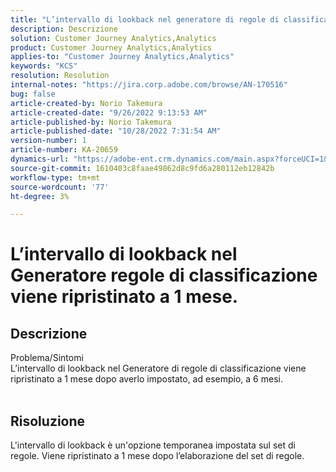 ```yaml
---
title: "L’intervallo di lookback nel generatore di regole di classificazione viene ripristinato a 1 mese."
description: Descrizione
solution: Customer Journey Analytics,Analytics
product: Customer Journey Analytics,Analytics
applies-to: "Customer Journey Analytics,Analytics"
keywords: "KCS"
resolution: Resolution
internal-notes: "https://jira.corp.adobe.com/browse/AN-170516"
bug: false
article-created-by: Norio Takemura
article-created-date: "9/26/2022 9:13:53 AM"
article-published-by: Norio Takemura
article-published-date: "10/28/2022 7:31:54 AM"
version-number: 1
article-number: KA-20659
dynamics-url: "https://adobe-ent.crm.dynamics.com/main.aspx?forceUCI=1&pagetype=entityrecord&etn=knowledgearticle&id=7ad4e088-7b3d-ed11-9db1-002248086d3d"
source-git-commit: 1610403c8faae49862d8c9fd6a280112eb12842b
workflow-type: tm+mt
source-wordcount: '77'
ht-degree: 3%

---
```


# L’intervallo di lookback nel Generatore regole di classificazione viene ripristinato a 1 mese.

## Descrizione

Problema/Sintomi
<br>L’intervallo di lookback nel Generatore di regole di classificazione viene ripristinato a 1 mese dopo averlo impostato, ad esempio, a 6 mesi.
<br> 

## Risoluzione


L&#39;intervallo di lookback è un&#39;opzione temporanea impostata sul set di regole. Viene ripristinato a 1 mese dopo l’elaborazione del set di regole.
